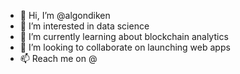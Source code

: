 - 👋 Hi, I’m @algondiken
- 👀 I’m interested in data science
- 🌱 I’m currently learning about blockchain analytics
- 💞️ I’m looking to collaborate on launching web apps
- 📫 Reach me on @
